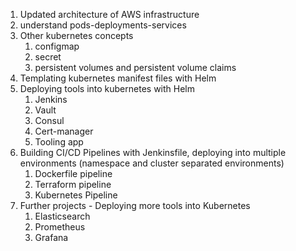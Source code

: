 1. Updated architecture of AWS infrastructure
2. understand pods-deployments-services
3. Other kubernetes concepts
   1. configmap
   2. secret
   3. persistent volumes and persistent volume claims
4. Templating kubernetes manifest files with Helm
5. Deploying tools into kubernetes with Helm
   1. Jenkins
   2. Vault
   3. Consul
   4. Cert-manager
   5. Tooling app
6. Building CI/CD Pipelines with Jenkinsfile, deploying into multiple environments (namespace and cluster separated environments)
   1. Dockerfile pipeline
   2. Terraform pipeline
   3. Kubernetes Pipeline
7. Further projects - Deploying more tools into Kubernetes
   1. Elasticsearch
   2. Prometheus
   3. Grafana
   